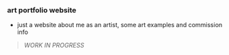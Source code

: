 ### art portfolio website
- just a website about me as an artist, some art examples and commission info
> *WORK IN PROGRESS*

